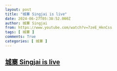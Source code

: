 ```yaml
---
layout: post
title: "城寨 Singjai is live"
date: 2024-06-27T05:38:52.000Z
author: 城寨 Singjai
from: https://www.youtube.com/watch?v=7zeE_HknCss
tags: [ 城寨 ]
comments: True
categories: [ 城寨 ]
---
```

<!--1719466732000-->
[城寨 Singjai is live](https://www.youtube.com/watch?v=7zeE_HknCss)
------

<div>

</div>
